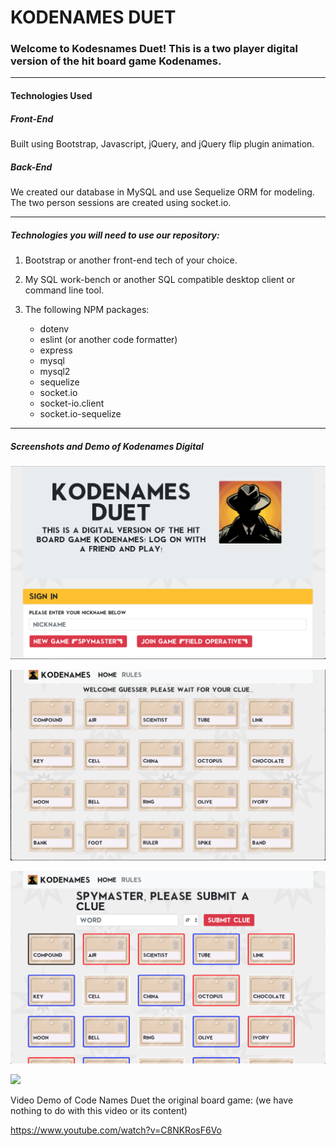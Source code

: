 # KODENAMES DUET 

<h3>Welcome to Kodesnames Duet! This is a two player digital version of the hit board game Kodenames.</h3>

<hr>

<h4>Technologies Used</h4>

<h5>Front-End</h5>

Built using Bootstrap, Javascript, jQuery, and  jQuery flip plugin animation. 

<h5>Back-End</h5>

We created our database in MySQL and use Sequelize ORM for modeling.
The two person sessions are created using socket.io. 

<hr>

<h5>Technologies you will need to use our repository:</h5>

1. Bootstrap or another front-end tech of your choice. 

2. My SQL work-bench or another SQL compatible desktop client or command line tool. 

3. The following NPM packages: 

    * dotenv
    * eslint (or another code formatter)
    * express
    * mysql
    * mysql2
    * sequelize
    * socket.io 
    * socket-io.client
    * socket.io-sequelize

<hr>

<h5>Screenshots and Demo of Kodenames Digital</h5>

<img src="public/images/Kodesnames-start.png"></img>

<img src="public/images/Kodenames-guesser.png"></img>

<img src="public/images/Kodenames-spymaster.png"></img>

<img src="public/images/Kodenames Duet - Guesser.gif"></img>

Video Demo of Code Names Duet the original board game: 
(we have nothing to do with this video or its content)

https://www.youtube.com/watch?v=C8NKRosF6Vo










